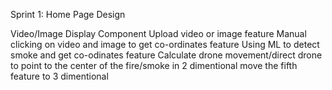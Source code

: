 Sprint 1: Home Page Design

Video/Image Display Component
Upload video or image feature
Manual clicking on video and image to get co-ordinates feature
Using ML to detect smoke and get co-odinates feature
Calculate drone movement/direct drone to point to the center of the fire/smoke in 2 dimentional
move the fifth feature to 3 dimentional
